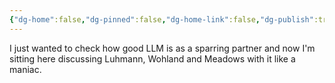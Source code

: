 ```yaml
---
{"dg-home":false,"dg-pinned":false,"dg-home-link":false,"dg-publish":true,"tags":["dgblip"],"disabled rules":["yaml-title","yaml-title-alias","file-name-heading"],"title":"philipp on mastodon @ 2025-02-16","created-date":"2025-02-16T21:22:02","id":114015661074209170,"updated-date":"2025-05-02T08:50:44","dg-path":"blips/114015661074209166.md","permalink":"/blips/114015661074209166/","dgPassFrontmatter":true}
---
```



I just wanted to check how good LLM is as a sparring partner and now I'm sitting here discussing Luhmann, Wohland and Meadows with it like a maniac.



